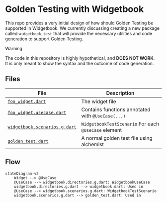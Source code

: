 # Golden Testing with Widgetbook

This repo provides a very initial design of how should Golden Testing be supported in Widgetbook.
We currently discussing creating a new package called `widgetbook_test` that will provide the necessary
utilities and code generation to support Golden Testing.

> [!WARNING]
> The code in this repository is highly hypothetical, and **DOES NOT WORK**.  
> It is only meant to show the syntax and the outcome of code generation.

## Files

| File                                                                   | Description                                          |
| ---------------------------------------------------------------------- | ---------------------------------------------------- |
| [`foo_widget.dart`](./lib/foo_widget.dart)                             | The widget file                                      |
| [`foo_widget.usecase.dart`](./lib/foo_widget.usecase.dart)             | Contains functions annotated with `@UseCase(...)`    |
| [`widgetbook.scenarios.g.dart`](./test/widgetbook.scenarios.g.dart)    | `WidgetbookTestScenario` For each `@UseCase` element |
| [`golden_test.dart`](./test/golden_test.dart)                          | A normal golden test file using alchemist            |

## Flow

```mermaid
stateDiagram-v2
    Widget --> @UseCase
    @UseCase --> widgetbook.directories.g.dart: WidgetbookUseCase
    widgetbook.directories.g.dart --> widgetbook.dart: Used in
    @UseCase --> widgetbook.scenarios.g.dart: WidgetbookTestScenario
    widgetbook.scenarios.g.dart --> golden_test.dart: Used in
```
